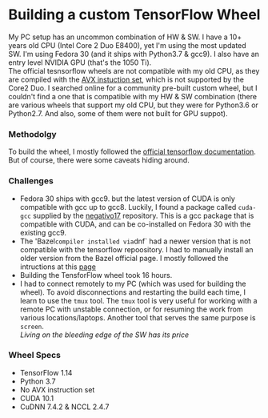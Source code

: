 # Building a custom TensorFlow Wheel
My PC setup has an uncommon combination of HW & SW. 
I have a  10+ years old CPU (Intel Core 2 Duo E8400), yet I'm using the most updated SW. I'm using Fedora 30 (and it ships with Python3.7 & gcc9). I also have an entry level NVIDIA GPU (that's the 1050 Ti).  
The official tesnsorflow wheels are not compatible with my old CPU, as they are compiled with the [AVX instuction set](https://github.com/tensorflow/tensorflow/issues/19584), which is not supported by the Core2 Duo. 
I searched online for a community pre-built custom wheel, but I couldn't find a one that is compatible with my HW & SW combination (there are various wheels that support my old CPU, but they were for Python3.6 or Python2.7. And also, some of them were not built for GPU suppot). 


### Methodolgy

To build the wheel, I mostly followed the [official tensorflow documentation](
https://www.tensorflow.org/install/source). But of course, there were some caveats hiding around.  

### Challenges
+ Fedora 30 ships with gcc9. but the latest version of CUDA is only compatible with gcc up to gcc8.   Luckily, I found a package called `cuda-gcc` supplied by the [negativo17](https://negativo17.org/) repository. This is a gcc package that is compatible with CUDA, and can be co-installed on Fedora 30 with the existing gcc9.  
+ The 'Bazel` compiler installed via `dnf` had a newer version that is not compatible with the tensorflow repoository. I had to manually install an older version from the Bazel official page. I mostly followed the intructions at this [page](https://docs.bazel.build/versions/master/install-compile-sourcehtml) 
+ Building the TensforFlow wheel took 16 hours.
+ I had to connect remotely to my PC (which was used for building the wheel). To avoid disconnections and restarting the build each time, I learn to use the `tmux` tool. The `tmux` tool is very useful for working with a remote PC with unstable connection, or for resuming the work from various locations/laptops. Another tool that serves the same purpose is `screen`.  
*Living on the bleeding edge of the SW has its price*

### Wheel Specs
+ TensorFlow  1.14
+ Python 3.7
+ No AVX instruction set
+ CUDA 10.1
+ CuDNN 7.4.2 & NCCL 2.4.7


